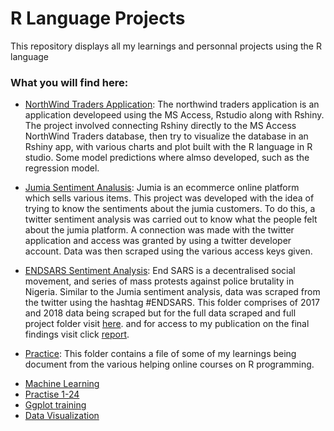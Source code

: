 # R Language Projects
This repository displays all my learnings and personnal projects using the R language

### What you will find here:
* [NorthWind Traders Application](https://github.com/Tobi-DataDetective/R_Projects/tree/main/North_Traders_Application):
The northwind traders application is an application developeed using the MS Access, Rstudio along with Rshiny. The project involved connecting Rshiny directly to the MS Access NorthWind Traders database, then try to visualize the database in an Rshiny app, with various charts and plot built with the R language in R studio. Some model predictions where almso developed, such as the regression model.

* [Jumia Sentiment Analusis](https://github.com/Tobi-DataDetective/R_Projects/tree/main/jumia_sentiment_analysis):
Jumia is an ecommerce online platform which sells various items. This project was developed with the idea of trying to know the sentiments about the jumia customers. To do this, a twitter sentiment analysis was carried out to know what the people felt about the jumia platform. A connection was made with the twitter application and access was granted by using a twitter developer account. Data was then scraped using the various access keys given.

* [ENDSARS Sentiment Analysis](https://github.com/Tobi-DataDetective/R_Projects/tree/main/ENDSARS_tweet_scraping):
End SARS is a decentralised social movement, and series of mass protests against police brutality in Nigeria.
Similar to the Jumia sentiment analysis, data was scraped from the twitter using the hashtag #ENDSARS. This folder comprises of 2017 and 2018 data being scraped but for the full data scraped and full project folder visit [here](). and for access to my publication on the final findings visit click [report]().

* [Practice](https://github.com/Tobi-DataDetective/R_Projects/tree/main/practice):
This folder contains a file of some of my learnings being document from the various helping online courses on R programming.

- [Machine Learning](https://github.com/Tobi-DataDetective/R_Projects/blob/main/practice/machine%20learning.R)
- [Practise 1-24](https://github.com/Tobi-DataDetective/R_Projects/blob/main/practice/prac1-24.R)
- [Ggplot training](https://github.com/Tobi-DataDetective/R_Projects/blob/main/practice/ggplot%20training%20exercise.R)
- [Data Visualization](https://github.com/Tobi-DataDetective/R_Projects/blob/main/practice/data%20visualization%20project.R)